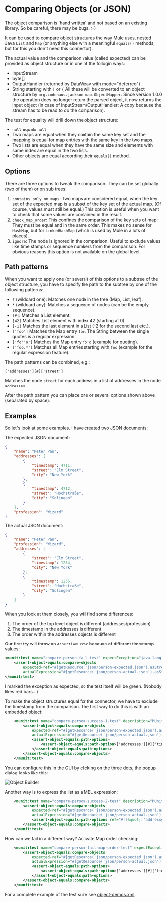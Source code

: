 # Comparing Objects (or JSON)

The object comparison is 'hand written' and not based on an existing library. So be careful, there may be bugs. :-)

It can be used to compare object structures the way Mule uses, nested Java `List` and `Map` (or anything else with 
a meaningful `equals()` methods, but for this you don't need this connector).

The actual value and the comparison value (called expected) can be provided as object structure or in one of the follogin ways:
* InputStream
* byte[]
* OutputHandler (returned by DataWeav with mode="deferred")
* String starting with `[` or `{`
All these will be converted to an object structure by `org.codehaus.jackson.map.ObjectMapper`. Since version 1.0.0 the operation does no longer return the parsed object, it now returns the input object (in case of InputStream/OutputHandler: A copy because the stream has to be read to do the comparison).

The test for equality will drill down the object structure:
* `null` equals `null`
* Two maps are equal when they contain the same key set and the mapping is equal for map entries with the same key in the two maps.
* Two lists are equal when they have the same size and elements with same index are equal in the two lists.  
* Other objects are equal according their `equals()` method.

## Options

There are three options to tweak the comparison. They can be set globally (two of them) or on sub trees: 

1. `contains_only_on_maps`: Two maps are considered equal, when the key set of the expected map is a subset of the key set of the actual map.
(Of course, values must still be equal.) This option is useful when you want to check that some values are contained in the result.
2. `check_map_order`: This confines the comparison of the key sets of map: They must be equal and in the same order. This makes
no sense for `HashMap`, but for `LinkedHashMap` (which is used by Mule in a lots of places).
3. `ignore`: The node is ignored in the comparison. Useful to exclude values like time stamps or sequence numbers from the comparison. 
For obvious reasons this option is not available on the global level.

## Path patterns

When you want to apply one (or several) of this options to a subtree of the object structure, you have to specify the path to the subtree
by one of the following patterns:

* `?` (wildcard one): Matches one node in the tree (Map, List, leaf).
* `*` (wildcard any): Matches a sequence of nodes (can be the empty sequence).
* `[#]`: Matches a List element.
* `[42]` Matches List element with index 42 (starting at 0).
* `[-1]` Matches the last element in a List (-2 for the second last etc.).
* `['foo']` Matches the Map entry `foo`. The String between the single quotes is a regular expression.
* `['fo''o']` Matches the Map entry `fo'o` (example for quoting).
* `['foo.*']` Matches all Map entries starting with `foo` (example for the regular expression feature).

The path patterns can be combined, e.g.:

```['addresses'][#]['street']```

Matches the node `street` for each address in a list of addresses in the node `addresses`.

After the path pattern you can place one or several options shown above (separated by space).

## Examples

So let's look at some examples. I have created two JSON documents:

The expected JSON document:

```json
{
    "name": "Peter Pan",
    "addresses": [
        {
            "timestamp": 4711,
            "street": "Elm Street",
            "city": "New York"
        },
        {
            "timestamp": 4712,
            "street": "Hochstraße",
            "city": "Solingen"
        }
    ],
    "profession": "Wizard"
}
```

The actual JSON document:

```json
{
    "name": "Peter Pan",
    "profession": "Wizard",
    "addresses": [
        {
            "street": "Elm Street",
            "timestamp": 1234,
            "city": "New York"
        },
        {
            "timestamp": 1235,
            "street": "Hochstraße",
            "city": "Solingen"
        }
    ]
}
```

When you look at them closely, you will find some differences:
1. The order of the top level object is different (addresses/profession)
2. The timestamp in the addresses is different
3. The order within the addresses objects is different

Our first try will throw an `AssertionError` because of different timestamp values:

```xml
<munit:test name="compare-person-fail-test" expectException="java.lang.AssertionError" description="MUnit Test">
    <assert-object-equals:compare-objects 
        expected-ref="#[getResource('json/person-expected.json').asStream()]" 
        actualExpression="#[getResource('json/person-actual.json').asStream()]" doc:name="foo is foo"/>
</munit:test>
```
I marked the exception as expected, so the test itself will be green. (Nobody likes red bars...)

To make the object structures equal for the connector, we have to exclude the timestamp from the comparison.
The first way to do this is with an embedded object:

```xml
    <munit:test name="compare-person-success-1-test" description="MUnit Test">
        <assert-object-equals:compare-objects 
            expected-ref="#[getResource('json/person-expected.json').asStream()]" 
            actualExpression="#[getResource('json/person-actual.json').asStream()]" doc:name="success (options in object)">
            <assert-object-equals:path-options>
                <assert-object-equals:path-option>['addresses'][#]['timestamp'] ignore</assert-object-equals:path-option>
            </assert-object-equals:path-options>
        </assert-object-equals:compare-objects>
    </munit:test>
```

You can configure this in the GUI by clicking on the three dots, the popup dialog looks like this:

![Object Builder](https://github.com/rbutenuth/assert-object-equals-connector/blob/master/docs/images/object-builder.png)

Another way is to express the list as a MEL expression:

```xml
    <munit:test name="compare-person-success-2-test" description="MUnit Test">
        <assert-object-equals:compare-objects 
            expected-ref="#[getResource('json/person-expected.json').asStream()]" 
            actualExpression="#[getResource('json/person-actual.json').asStream()]" doc:name="success (options in MEL)">
            <assert-object-equals:path-options ref="#[[&quot;['addresses'][#]['timestamp'] ignore&quot;]]"/>
        </assert-object-equals:compare-objects>
    </munit:test>
```

How can we fail in a different way? Activate Map order checking:

```xml
    <munit:test name="compare-person-fail-map-order-test" expectException="java.lang.AssertionError" description="MUnit Test">
        <assert-object-equals:compare-objects 
            expected-ref="#[getResource('json/person-expected.json').asStream()]" 
            actualExpression="#[getResource('json/person-actual.json').asStream()]" doc:name="success (options in object)" checkMapOrder="true">
            <assert-object-equals:path-options>
                <assert-object-equals:path-option>['addresses'][#]['timestamp'] ignore</assert-object-equals:path-option>
            </assert-object-equals:path-options>
        </assert-object-equals:compare-objects>
    </munit:test>
```

For a complete example of the test suite see [object-demos.xml](object-demos.xml).
